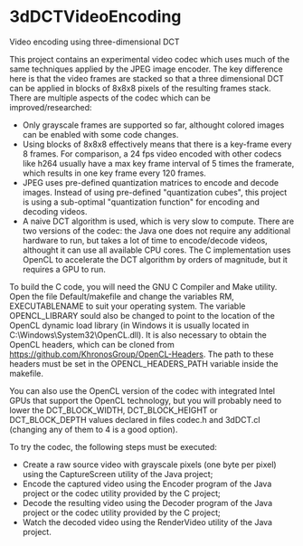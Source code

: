 # 3dDCTVideoEncoding
Video encoding using three-dimensional DCT

This project contains an experimental video codec which uses much of the same techniques applied by the JPEG image encoder.
The key difference here is that the video frames are stacked so that a three dimensional DCT can be applied in blocks of 8x8x8 pixels
of the resulting frames stack.
There are multiple aspects of the codec which can be improved/researched:

- Only grayscale frames are supported so far, althought colored images can be enabled with some code changes.
- Using blocks of 8x8x8 effectively means that there is a key-frame every 8 frames. For comparison, a 24 fps video encoded with other
codecs like h264 usually have a max key frame interval of 5 times the framerate, which results in one key frame every 120 frames.
- JPEG uses pre-defined quantization matrices to encode and decode images. Instead of using pre-defined "quantization cubes", this project
is using a sub-optimal "quantization function" for encoding and decoding videos.
- A naive DCT algorithm is used, which is very slow to compute. There are two versions of the codec: the Java one does not
require any additional hardware to run, but takes a lot of time to encode/decode videos, althought it can use all available CPU cores. The
C implementation uses OpenCL to accelerate the DCT algorithm by orders of magnitude, but it requires a GPU to run.

To build the C code, you will need the GNU C Compiler and Make utility. Open the file Default/makefile and change the variables RM, EXECUTABLENAME to suit your operating system. The variable OPENCL_LIBRARY sould also be changed to point to the location of the OpenCL dynamic load library (in Windows it is usually located in C:\Windows\System32\OpenCL.dll). It is also necessary to obtain the OpenCL headers, which can be cloned from https://github.com/KhronosGroup/OpenCL-Headers. The path to these headers must be set in the OPENCL_HEADERS_PATH variable inside the makefile.

You can also use the OpenCL version of the codec with integrated Intel GPUs that support the OpenCL technology, but you will probably need to lower the DCT_BLOCK_WIDTH, DCT_BLOCK_HEIGHT or DCT_BLOCK_DEPTH values declared in files codec.h and 3dDCT.cl (changing any of them to 4 is a good option).

To try the codec, the following steps must be executed:

- Create a raw source video with grayscale pixels (one byte per pixel) using the CaptureScreen utility of the Java project;
- Encode the captured video using the Encoder program of the Java project or the codec utility provided by the C project;
- Decode the resulting video using the Decoder program of the Java project or the codec utility provided by the C project;
- Watch the decoded video using the RenderVideo utility of the Java project.
